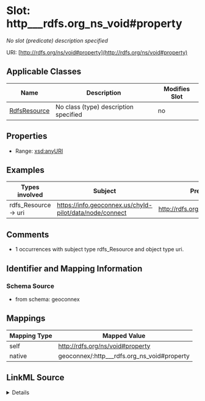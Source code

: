 

# Slot: http___rdfs.org_ns_void#property


_No slot (predicate) description specified_





URI: [http://rdfs.org/ns/void#property](http://rdfs.org/ns/void#property)



<!-- no inheritance hierarchy -->





## Applicable Classes

| Name | Description | Modifies Slot |
| --- | --- | --- |
| [RdfsResource](../classes/RdfsResource.md) | No class (type) description specified |  no  |







## Properties

* Range: [xsd:anyURI](xsd:anyURI)






## Examples

| Types involved | Subject | Predicate | Object |
| --- | --- | --- | --- |
| rdfs_Resource → uri | https://info.geoconnex.us/chyld-pilot/data/node/connect | http://rdfs.org/ns/void#property | https://geoconnex.ca/id/properties/connectedTo |


## Comments

* 1 occurrences with subject type rdfs_Resource and object type uri.

## Identifier and Mapping Information







### Schema Source


* from schema: geoconnex




## Mappings

| Mapping Type | Mapped Value |
| ---  | ---  |
| self | http://rdfs.org/ns/void#property |
| native | geoconnex/:http___rdfs.org_ns_void#property |




## LinkML Source

<details>
```yaml
name: http___rdfs.org_ns_void#property
description: No slot (predicate) description specified
comments:
- 1 occurrences with subject type rdfs_Resource and object type uri.
examples:
- description: rdfs_Resource → uri
  object:
    example_object: https://geoconnex.ca/id/properties/connectedTo
    example_predicate: http://rdfs.org/ns/void#property
    example_subject: https://info.geoconnex.us/chyld-pilot/data/node/connect
from_schema: geoconnex
rank: 1000
slot_uri: http://rdfs.org/ns/void#property
alias: http___rdfs.org_ns_void#property
domain_of:
- rdfs_Resource
range: uri

```
</details>